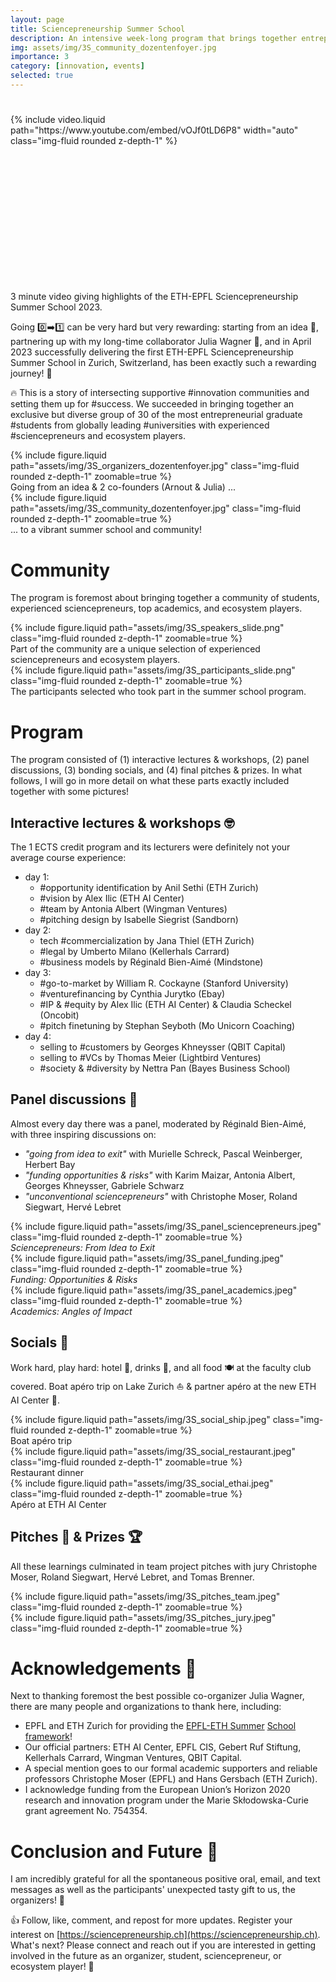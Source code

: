 ```yaml
---
layout: page
title: Sciencepreneurship Summer School
description: An intensive week-long program that brings together entrepreneurial graduate students, experienced sciencepreneurs, and ecosystem players. I co-founded and led the organization of the first edition, which has now grown into the bigger Sciencepreneurship Community.
img: assets/img/3S_community_dozentenfoyer.jpg
importance: 3
category: [innovation, events]
selected: true
---
```


<style type="text/css">
  .videoWrapper {
	position: relative;
	padding-bottom: 56.25%; /* 16:9 */
	padding-top: 25px;
	height: 0;
}
.videoWrapper iframe {
	position: absolute;
	top: 0;
	left: 0;
	width: 100%;
	height: 100%;
}
</style>

<div class="row mt-3">
    <div class="col-sm mt-3 mt-md-0 videoWrapper">
        {% include video.liquid path="https://www.youtube.com/embed/vOJf0tLD6P8" width="auto" class="img-fluid rounded z-depth-1" %}
    </div>
</div>
<div class="caption">
            3 minute video giving highlights of the ETH-EPFL Sciencepreneurship Summer School 2023.
        </div>

Going 0️⃣➡️1️⃣ can be very hard but very rewarding: starting from an idea 🌱, partnering up with my long-time collaborator Julia Wagner 🤝, and in April 2023 successfully delivering the first ETH-EPFL Sciencepreneurship Summer School in Zurich, Switzerland, has been exactly such a rewarding journey! 🚀

🔥 This is a story of intersecting supportive #innovation communities and setting them up for #success. We succeeded in bringing together an exclusive but diverse group of 30 of the most entrepreneurial graduate #students from globally leading #universities with experienced #sciencepreneurs and ecosystem players.

<div class="row mt-3">
    <div class="col-sm mt-3 mt-md-0">
        {% include figure.liquid path="assets/img/3S_organizers_dozentenfoyer.jpg" class="img-fluid rounded z-depth-1" zoomable=true %}
        <div class="caption">
            Going from an idea & 2 co-founders (Arnout & Julia) ...
        </div>
    </div>
    <div class="col-sm mt-3 mt-md-0">
        {% include figure.liquid path="assets/img/3S_community_dozentenfoyer.jpg" class="img-fluid rounded z-depth-1" zoomable=true %}
        <div class="caption">
            ... to a vibrant summer school and community!
        </div>
    </div>
</div>

# Community
The program is foremost about bringing together a community of students, experienced sciencepreneurs, top academics, and ecosystem players.

<div class="row mt-3">
    <div class="col-sm mt-3 mt-md-0">
        {% include figure.liquid path="assets/img/3S_speakers_slide.png" class="img-fluid rounded z-depth-1" zoomable=true %}
    </div>
</div>
<div class="caption">
    Part of the community are a unique selection of experienced sciencepreneurs and ecosystem players.
</div>

<div class="row mt-3">
    <div class="col-sm mt-3 mt-md-0">
        {% include figure.liquid path="assets/img/3S_participants_slide.png" class="img-fluid rounded z-depth-1" zoomable=true %}
    </div>
</div>
<div class="caption">
    The participants selected who took part in the summer school program.
</div>


# Program
The program consisted of (1) interactive lectures & workshops, (2) panel discussions, (3) bonding socials, and (4) final pitches & prizes. In what follows, I will go in more detail on what these parts exactly included together with some pictures!
## Interactive lectures & workshops 🤓
The 1 ECTS credit program and its lecturers were definitely not your average course experience:
- day 1:
    - #opportunity identification by Anil Sethi (ETH Zurich)
    - #vision by Alex Ilic (ETH AI Center)
    - #team by Antonia Albert (Wingman Ventures)
    - #pitching design by Isabelle Siegrist (Sandborn)
- day 2:
    - tech #commercialization by Jana Thiel (ETH Zurich)
    - #legal by Umberto Milano (Kellerhals Carrard)
    - #business models by Réginald Bien-Aimé (Mindstone)
- day 3:
    - #go-to-market by William R. Cockayne (Stanford University)
    - #venturefinancing by Cynthia Jurytko (Ebay)
    - #IP & #equity by Alex Ilic (ETH AI Center) & Claudia Scheckel (Oncobit)
    - #pitch finetuning by Stephan Seyboth (Mo Unicorn Coaching)
- day 4:
    - selling to #customers by Georges Khneysser (QBIT Capital)
    - selling to #VCs by Thomas Meier (Lightbird Ventures)
    - #society & #diversity by Nettra Pan (Bayes Business School)

## Panel discussions 🎯
Almost every day there was a panel, moderated by Réginald Bien-Aimé, with three inspiring discussions on:
- *"going from idea to exit"* with Murielle Schreck, Pascal Weinberger, Herbert Bay
- *"funding opportunities & risks"* with Karim Maizar, Antonia Albert, Georges Khneysser, Gabriele Schwarz
- *"unconventional sciencepreneurs"* with Christophe Moser, Roland Siegwart, Hervé Lebret

<div class="row mt-3">
    <div class="col-sm mt-3 mt-md-0">
        {% include figure.liquid path="assets/img/3S_panel_sciencepreneurs.jpeg" class="img-fluid rounded z-depth-1" zoomable=true %}
        <div class="caption">
            <i>Sciencepreneurs: From Idea to Exit</i>
        </div>
    </div>
    <div class="col-sm mt-3 mt-md-0">
        {% include figure.liquid path="assets/img/3S_panel_funding.jpeg" class="img-fluid rounded z-depth-1" zoomable=true %}
        <div class="caption">
            <i>Funding: Opportunities & Risks</i>
        </div>
    </div>
    <div class="col-sm mt-3 mt-md-0">
        {% include figure.liquid path="assets/img/3S_panel_academics.jpeg" class="img-fluid rounded z-depth-1" zoomable=true %}
        <div class="caption">
            <i>Academics: Angles of Impact</i>
        </div>
    </div>
</div>
<!-- <div class="caption">
    3 panel discussions with experienced sciencepreneurs, funding experts & lawyers, and top academics.
</div> -->

## Socials 🥂
Work hard, play hard: hotel 🏨, drinks 🍹, and all food 🍽️ at the faculty club covered. Boat apéro trip on Lake Zurich ⛵ & partner apéro at the new ETH AI Center 🦾.

<div class="row mt-3">
    <div class="col-sm mt-3 mt-md-0">
        {% include figure.liquid path="assets/img/3S_social_ship.jpeg" class="img-fluid rounded z-depth-1" zoomable=true %}
        <div class="caption">
            Boat apéro trip
        </div>
    </div>
    <div class="col-sm mt-3 mt-md-0">
        {% include figure.liquid path="assets/img/3S_social_restaurant.jpeg" class="img-fluid rounded z-depth-1" zoomable=true %}
        <div class="caption">
            Restaurant dinner
        </div>
    </div>
    <div class="col-sm mt-3 mt-md-0">
        {% include figure.liquid path="assets/img/3S_social_ethai.jpeg" class="img-fluid rounded z-depth-1" zoomable=true %}
        <div class="caption">
            Apéro at ETH AI Center
        </div>
    </div>
</div>

## Pitches 🎤 & Prizes 🏆
All these learnings culminated in team project pitches with jury Christophe Moser, Roland Siegwart, Hervé Lebret, and Tomas Brenner.

<div class="row mt-3">
    <div class="col-sm mt-3 mt-md-0">
        {% include figure.liquid path="assets/img/3S_pitches_team.jpeg" class="img-fluid rounded z-depth-1" zoomable=true %}
    </div>
    <div class="col-sm mt-3 mt-md-0">
        {% include figure.liquid path="assets/img/3S_pitches_jury.jpeg" class="img-fluid rounded z-depth-1" zoomable=true %}
    </div>
</div>

# Acknowledgements 🙏
Next to thanking foremost the best possible co-organizer Julia Wagner, there are many people and organizations to thank here, including:
- EPFL and ETH Zurich for providing the [EPFL-ETH Summer](https://www.epfl.ch/education/phd/doctoral-studies-structure/customized-curricula/summer-schools/summer-schools-with-eth-zurich/) [School framework](https://ethz.ch/en/research/young-researchers/doctoral-students/call-summer-school.html)!
- Our official partners: ETH AI Center, EPFL CIS, Gebert Ruf Stiftung, Kellerhals Carrard, Wingman Ventures, QBIT Capital.
- A special mention goes to our formal academic supporters and reliable professors Christophe Moser (EPFL) and Hans Gersbach (ETH Zurich).
- I acknowledge funding from the European Union’s Horizon 2020 research and innovation program under the Marie Skłodowska-Curie grant agreement No. 754354.

# Conclusion and Future 🔮
I am incredibly grateful for all the spontaneous positive oral, email, and text messages as well as the participants' unexpected tasty gift to us, the organizers! 🍫

👍 Follow, like, comment, and repost for more updates. Register your interest on [https://sciencepreneurship.ch](https://sciencepreneurship.ch). What's next? Please connect and reach out if you are interested in getting involved in the future as an organizer, student, sciencepreneur, or ecosystem player! 🚀
